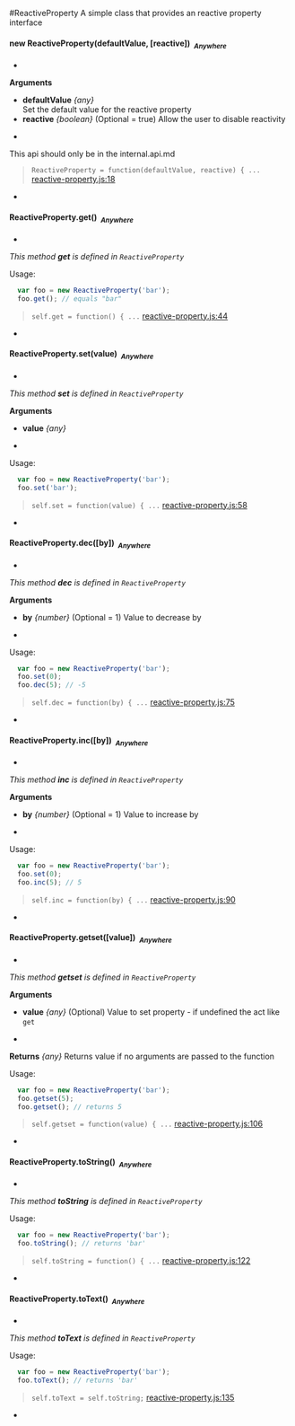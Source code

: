 #ReactiveProperty
A simple class that provides an reactive property interface

#### <a name="ReactiveProperty"></a>new ReactiveProperty(defaultValue, [reactive])&nbsp;&nbsp;<sub><i>Anywhere</i></sub> ####
-

__Arguments__

* __defaultValue__ *{any}*  
Set the default value for the reactive property
* __reactive__ *{boolean}*    (Optional = true)
Allow the user to disable reactivity

-


This api should only be in the internal.api.md

> ```ReactiveProperty = function(defaultValue, reactive) { ...``` [reactive-property.js:18](reactive-property.js#L18)

-

#### <a name="ReactiveProperty.get"></a>ReactiveProperty.get()&nbsp;&nbsp;<sub><i>Anywhere</i></sub> ####
-
*This method __get__ is defined in `ReactiveProperty`*

Usage:
```js
  var foo = new ReactiveProperty('bar');
  foo.get(); // equals "bar"
```

> ```self.get = function() { ...``` [reactive-property.js:44](reactive-property.js#L44)

-

#### <a name="ReactiveProperty.set"></a>ReactiveProperty.set(value)&nbsp;&nbsp;<sub><i>Anywhere</i></sub> ####
-
*This method __set__ is defined in `ReactiveProperty`*

__Arguments__

* __value__ *{any}*  

-

Usage:
```js
  var foo = new ReactiveProperty('bar');
  foo.set('bar');
```

> ```self.set = function(value) { ...``` [reactive-property.js:58](reactive-property.js#L58)

-

#### <a name="ReactiveProperty.dec"></a>ReactiveProperty.dec([by])&nbsp;&nbsp;<sub><i>Anywhere</i></sub> ####
-
*This method __dec__ is defined in `ReactiveProperty`*

__Arguments__

* __by__ *{number}*    (Optional = 1)
Value to decrease by

-

Usage:
```js
  var foo = new ReactiveProperty('bar');
  foo.set(0);
  foo.dec(5); // -5
```

> ```self.dec = function(by) { ...``` [reactive-property.js:75](reactive-property.js#L75)

-

#### <a name="ReactiveProperty.inc"></a>ReactiveProperty.inc([by])&nbsp;&nbsp;<sub><i>Anywhere</i></sub> ####
-
*This method __inc__ is defined in `ReactiveProperty`*

__Arguments__

* __by__ *{number}*    (Optional = 1)
Value to increase by

-

Usage:
```js
  var foo = new ReactiveProperty('bar');
  foo.set(0);
  foo.inc(5); // 5
```

> ```self.inc = function(by) { ...``` [reactive-property.js:90](reactive-property.js#L90)

-

#### <a name="ReactiveProperty.getset"></a>ReactiveProperty.getset([value])&nbsp;&nbsp;<sub><i>Anywhere</i></sub> ####
-
*This method __getset__ is defined in `ReactiveProperty`*

__Arguments__

* __value__ *{any}*    (Optional)
Value to set property - if undefined the act like `get`

-

__Returns__  *{any}*
Returns value if no arguments are passed to the function

Usage:
```js
  var foo = new ReactiveProperty('bar');
  foo.getset(5);
  foo.getset(); // returns 5
```

> ```self.getset = function(value) { ...``` [reactive-property.js:106](reactive-property.js#L106)

-

#### <a name="ReactiveProperty.toString"></a>ReactiveProperty.toString()&nbsp;&nbsp;<sub><i>Anywhere</i></sub> ####
-
*This method __toString__ is defined in `ReactiveProperty`*

Usage:
```js
  var foo = new ReactiveProperty('bar');
  foo.toString(); // returns 'bar'
```

> ```self.toString = function() { ...``` [reactive-property.js:122](reactive-property.js#L122)

-

#### <a name="ReactiveProperty.toText"></a>ReactiveProperty.toText()&nbsp;&nbsp;<sub><i>Anywhere</i></sub> ####
-
*This method __toText__ is defined in `ReactiveProperty`*

Usage:
```js
  var foo = new ReactiveProperty('bar');
  foo.toText(); // returns 'bar'
```

> ```self.toText = self.toString;``` [reactive-property.js:135](reactive-property.js#L135)

-

